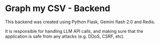 # Graph my CSV - Backend

This backend was created using Python Flask, Gemini flash 2.0 and Redis.  
  
It is responsible for handling LLM API calls, and making sure that the application is safe from any attacks (e.g. DDoS, CSRF, etc).
